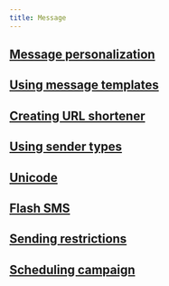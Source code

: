 ```yaml
---
title: Message
---
```


## [Message personalization](message-personalization.html#how-can-i-personalize-my-campaign)

## [Using message templates](message-template.html#how-can-i-use-a-message-text-template)

## [Creating URL shortener](url-shortener.html#how-do-i-create-a-new-short-url)

## [Using sender types](sender-type.html#what-is-a-sender-type-and-how-can-i-use-it)

## [Unicode](unicode.html#what-is-unicode)

## [Flash SMS](flash-sms.html#what-is-flash-sms)

## [Sending restrictions](sending-restrictions.html#what-are-sending-restrictions)

## [Scheduling campaign](scheduling-campaign.html#how-to-schedule-my-campaign-and-set-a-correct-time-and-date)
